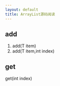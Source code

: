 ```yaml
---
layout: default
title: ArrayList源码阅读
---
```


## add

1. add(T item)
2. add(T item,int index)

## get

get(int index)
